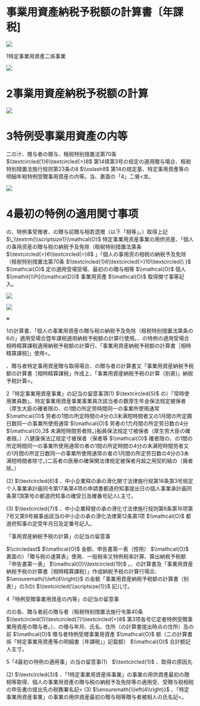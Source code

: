 # 事業用資產納税予税额の計算書〔年課税\]

![](https://www.nta.go.jp/tmp/7183b612-0413-48e9-85dc-ec3ce19f1e9f/images/5411c04035b09dd282a31c728d5c2a5282038d8ea7ad5de0df625c2e96fa45d1.jpg)

1特定事業用資產二係事業

![](https://www.nta.go.jp/tmp/7183b612-0413-48e9-85dc-ec3ce19f1e9f/images/1f1588b71a670cb98a0da45324eef015f227df6fda79621a5f2ea324955fdbcb.jpg)

# 2事業用資産納税予税额の計算

![](https://www.nta.go.jp/tmp/7183b612-0413-48e9-85dc-ec3ce19f1e9f/images/8c084ccf7deda75aa89dd4551c8b289c3b354b5b82403f01aab3e106c889dc5e.jpg)

# 3特例受事業用資產の内等

二の汁、赠与者の赠与、租税特别措置法第70条 $\\textcircled{1}6\\textcircled{>}8$ 第14填第3号の规定の適用贈与場合、租税特别措置法施行规则第23条の8 $\\oslash8$ 第14の规定基、特定事用資產等の明細年税特例受贈事用資産の内等。当、裹面の「4」二覺<龙。

![](https://www.nta.go.jp/tmp/7183b612-0413-48e9-85dc-ec3ce19f1e9f/images/1df857bfbb9c1576241c51d1dc6a42643c3053091731938a73bf949c37ecf7a8.jpg)

# 4最初の特例の適用関寸事项

の、特例事受赠者、の贈与前贈与相若遗赠（以下「相等」。）取得上記 $\_\\textrm{\\scriptsize1}\\mathcal{O}$ 特定事業用资産事業の用供资産、「個人の事用资産の贈与税の納税予及免除（租税特别措置法第条 $\\textcircled{>}6\\textcircled{>}8$ 」「個人の事用资の相税の納税予及免除（租税特别措置法第70条 $\\textcircled{1}6\\textcircled{>}10\\textcircled{\ }$ $\\mathcal{O}$ 定の適用受場受場、最初のの贈与相等 $\\mathcal{O}$ 個人 $\\mathit{\\Pi}(\\mathcal{D})$ 事業用资產 $\\mathcal{O}$ 取得関寸事等記入。

![](https://www.nta.go.jp/tmp/7183b612-0413-48e9-85dc-ec3ce19f1e9f/images/066034e7a4b67f619a5d95163694a8827dcf849c42a2bcf36bc6dc49b4dd0f62.jpg)

![](https://www.nta.go.jp/tmp/7183b612-0413-48e9-85dc-ec3ce19f1e9f/images/8b8569d6f4163096f01b94a808d49674bf0d5161af32d39b04538b4291c912d6.jpg)

※

1の計算書、「個人の事業用資産の贈与税の納税予及免除（租税特别措置法第条の6の」適用受場合暨年課税適用納税予税额の計算行使用。、の特例の適用受場合相時精算課税適用納税予税额の計算行、「事業用資産納税予税额の計算書［相時精算課税\]」使用<。

、贈与者特定事用資産贈与取得場合、の贈与者の計算書又「事業用資産納税予税额の計算書［相時精算課税」作成上、「事業用資産納税予税の計算（别表)」納税予税計算<。

2「特定事業用資産事業」の記当の留意事頂(1) $\\textcircled{5}$ の）「常時使用業員数」、特定事業用資産事業事業員次該当者の数厚生年金保法规定被保者（厚生大臣の確者限の、の1間の所定劳時間同一の事業所使用通常 $\\mathcal{O}$ 劳者の1間の所定時間の4分の3未满短時間者又の1月間の所定圃日数同一の事業所使用通常 $\\mathcal{O}$ 劳者の1力月間の所定劳日数の4分 $\\mathcal{O},3$ 未满短時間劳者除。)船員保法规定寸被保者（厚生劳大臣の確者限。）八健康保法辽规定寸被保者（保者等 $\\mathcal{O}$ 確者限の、の1間の所定時間同一の事業所使用通常の者の1間の所定時間の4分の未满短時間劳者又の1月間の所定日数同一の事業所使用通常の者の1月間の所定劳日数の4分の3未满短時間者除寸。)二高者の医療の確保関法律规定被保者月超之用契約結の（揭者除。）

(2) $\\textcircled{6}$ 、中小企業释の承の滑化関寸法律施行规第16条第3号规定个人事業承計画同令第17条第4项の申請書都道府知事提出日の個人事業承計画同条第1頂第号の都道府知事の確受日及確番号記人L主寸。

(3) $\\textcircled{7}$ 、中小企業释營の承の滑化寸法律施行规则第6条第16项第7号又第9号揭事由該当の中小企の承の滑化法律第12条第1项 $\\mathcal{O}$ 都道府知事の定受年月日及定番号記入。

「事用資産納税予税の計算」の記当の留意事

$\\circledast$ $\\mathcal{O}$ 金额、申告書第一表（控用） $\\mathcal{O}$ 裹面の）「贈与税の速算表」使用、一般税率又特例税率計算、算出納税予税额「申告書第一表」 $\\mathcal{O}\\textcircled{19}$ 。、の計算書及「事業用資産納税予税の計算書［相時精算課税〕」作成納税予税の計算行場合、 $\\ensuremath{\\left(4\\right)}$ の金额「事業用資産納税予税额の計算書（别表）」の3の) $\\textcircled{\\scriptsize{1}}$ 記儿寸。

4「特例受贈事業用資産の内等」の記当の留意事

のの各、贈与者前の贈与者（租税特别措置法施行令第40条 $\\textcircled{1}\\textcircled{7}\\textcircled{>}8$ 第3项各号亿定者特例受贈事業用資産の贈与者。）、の赠与年月、氏名、住所（の計算書提出時点の住所）及の前 $\\mathcal{O}$ 赠与者特例受赠事業用資產 $\\mathcal{O}$ 额（二の計算書係「特定事業用資產等の明細書〔年課税」」記载额） $\\mathcal{O}$ 合計额記人主寸。

5「4最初の特例の適用事」の当の留意事(1） $\\textcircled{1}$ 、取得の原因丸

(2) $\\textcircled{3}$ 、「1特定事業用資産係事業」の事業の用供資產最初の贈相等取得、個人の事業用資產の贈与税の納税予及免除等の適用受、受贈与税相税の申告書の提出先の税務署名記< (3) $\\ensuremath{\\left(4\\right)}$ 、「特定事業用資産事業」の事業の用供資産最初の贈与相等贈与者被相人の氏名記<。